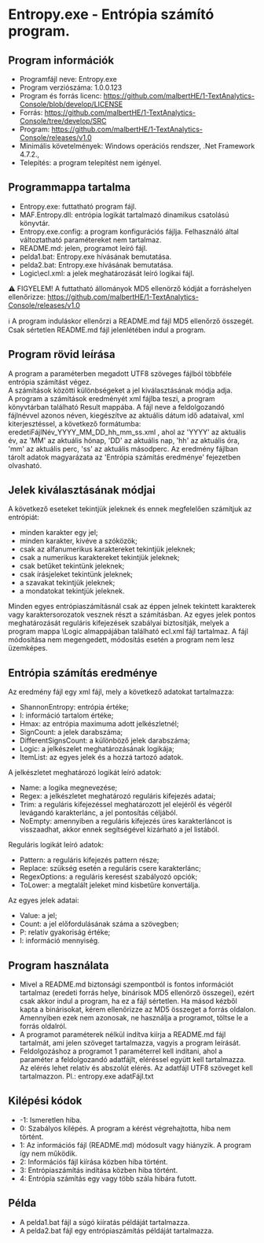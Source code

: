 # Entropy.exe - Entrópia számító program.

## Program információk

- Programfájl neve: Entropy.exe
- Program verziószáma: 1.0.0.123
- Program és forrás licenc: https://github.com/malbertHE/1-TextAnalytics-Console/blob/develop/LICENSE
- Forrás: https://github.com/malbertHE/1-TextAnalytics-Console/tree/develop/SRC
- Program: https://github.com/malbertHE/1-TextAnalytics-Console/releases/v1.0
- Minimális követelmények: Windows operációs rendszer, .Net Framework 4.7.2., 
- Telepítés: a program telepítést nem igényel.

## Programmappa tartalma

- Entropy.exe: futtatható program fájl.
- MAF.Entropy.dll: entrópia logikát tartalmazó dinamikus csatolású könyvtár.
- Entropy.exe.config: a program konfigurációs fájlja. Felhasználó által változtatható paramétereket nem tartalmaz.
- README.md: jelen, programot leíró fájl.
- pelda1.bat: Entropy.exe hívásának bemutatása.
- pelda2.bat: Entropy.exe hívásának bemutatása.
- Logic\ecl.xml: a jelek meghatározását leíró logikai fájl.

:warning: FIGYELEM! A futtatható állományok MD5 ellenörző kódját a forráshelyen ellenőrizze: https://github.com/malbertHE/1-TextAnalytics-Console/releases/v1.0

:information_source: A program induláskor ellenőrzi a README.md fájl MD5 ellenőrző összegét. Csak sértetlen README.md fájl jelenlétében indul a program.

## Program rövid leírása

A program a paraméterben megadott UTF8 szöveges fájlból többféle entrópia számítást végez.  
A számítások közötti különbségeket a jel kiválasztásának módja adja.  
A program a számítások eredményét xml fájlba teszi, a program könyvtárban található Result mappába. A fájl neve a feldolgozandó fájlnévvel azonos néven, kiegészítve az aktuális dátum idő adataival, xml kiterjesztéssel, a következő formátumba: eredetiFájlNév_YYYY_MM_DD_hh_mm_ss.xml , ahol az 'YYYY' az aktuális év, az 'MM' az aktuális hónap, 'DD' az aktuális nap, 'hh' az aktuális óra, 'mm' az aktuális perc, 'ss' az aktuális másodperc. Az eredmény fájlban tárolt adatok magyarázata az 'Entrópia számítás eredménye' fejezetben olvasható.

## Jelek kiválasztásának módjai

A következő eseteket tekintjük jeleknek és ennek megfelelően számítjuk az entrópiát:
- minden karakter egy jel;
- minden karakter, kivéve a szóközök;
- csak az alfanumerikus karaktereket tekintjük jeleknek;
- csak a numerikus karaktereket tekintjük jeleknek;
- csak betűket tekintünk jeleknek;
- csak írásjeleket tekintünk jeleknek;
- a szavakat tekintjük jeleknek;
- a mondatokat tekintjük jeleknek.

Minden egyes entrópiaszámításnál csak az éppen jelnek tekintett karakterek vagy karaktersorozatok vesznek részt a számításban.
Az egyes jelek pontos meghatározását reguláris kifejezések szabályai biztosítják, melyek a program mappa \Logic almappájában található ecl.xml fájl tartalmaz. A fájl módosítása nem megengedett, módosítás esetén a program nem lesz üzemképes.

## Entrópia számítás eredménye

Az eredmény fájl egy xml fájl, mely a következő adatokat tartalmazza:
- ShannonEntropy: entrópia értéke;
- I: információ tartalom értéke;
- Hmax: az entrópia maximuma adott jelkészletnél;
- SignCount: a jelek darabszáma;
- DifferentSignsCount: a különböző jelek darabszáma;
- Logic: a jelkészelet meghatározásának logikája;
- ItemList: az egyes jelek és a hozzá tartozó adatok.

A jelkészletet meghatározó logikát leíró adatok:
- Name: a logika megnevezése;
- Regex: a jelkészletet meghatározó reguláris kifejezés adatai;
- Trim: a reguláris kifejezéssel meghatározott jel elejéről és végéről levágandó karakterlánc, a jel pontosítás céljából.
- NoEmpty: amennyiben a reguláris kifejezés üres karakterláncot is visszaadhat, akkor ennek segítségével kizárható a jel listából.

Reguláris logikát leíró adatok:
- Pattern: a reguláris kifejezés pattern része;
- Replace: szükség esetén a reguláris csere karakterlánc;
- RegexOptions: a reguláris keresést szabályozó opciók;
- ToLower: a megtalált jeleket mind kisbetűre konvertálja.

Az egyes jelek adatai:
- Value: a jel;
- Count: a jel előfordulásának száma a szövegben;
- P: relatív gyakoriság értéke;
- I: információ mennyiség.

## Program használata

- Mivel a README.md biztonsági szempontból is fontos információt tartalmaz (eredeti forrás helye, binárisok MD5 ellenörző összegei), ezért csak akkor indul a program, ha ez a fájl sértetlen. Ha másod kézből kapta a binárisokat, kérem ellenőrizze az MD5 összeget a forrás oldalon. Amennyiben ezek nem azonosak, ne használja a programot, töltse le a forrás oldalról.
- A programot paraméterek nélkül indítva kiírja a README.md fájl tartalmát, ami jelen szöveget tartalmazza, vagyis a program leírását.
- Feldolgozáshoz a programot 1 paraméterrel kell indítani, ahol a paraméter a feldolgozandó adatfájlt, eléréssel együtt kell tartalmazza. Az elérés lehet relatív és abszolút elérés. Az adatfájl UTF8 szöveget kell tartalmazzon. Pl.: entropy.exe adatFájl.txt

## Kilépési kódok

- -1: Ismeretlen hiba.
- 0: Szabályos kilépés. A program a kérést végrehajtotta, hiba nem történt.
- 1: Az információs fájl (README.md) módosult vagy hiányzik. A program így nem működik.
- 2: Információs fájl kiírása közben hiba történt.
- 3: Entrópiaszámítás indítása közben hiba történt.
- 4: Entrópia számítás egy vagy több szála hibára futott.

## Példa

- A pelda1.bat fájl a súgó kiíratás példáját tartalmazza.
- A pelda2.bat fájl egy entrópiaszámítás példáját tartalmazza.
